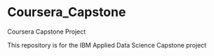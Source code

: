 # Coursera_Capstone
Coursera Capstone Project 

This repository is for the IBM Applied Data Science Capstone project

